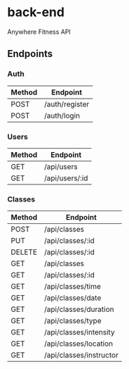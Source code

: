 # back-end

Anywhere Fitness API

## Endpoints

### Auth

| Method | Endpoint       |
| ------ | -------------- |
| POST   | /auth/register |
| POST   | /auth/login    |

### Users

| Method | Endpoint       |
| ------ | -------------- |
| GET    | /api/users     |
| GET    | /api/users/:id |

### Classes

| Method | Endpoint                |
| ------ | ----------------------- |
| POST   | /api/classes            |
| PUT    | /api/classes/:id        |
| DELETE | /api/classes/:id        |
| GET    | /api/classes            |
| GET    | /api/classes/:id        |
| GET    | /api/classes/time       |
| GET    | /api/classes/date       |
| GET    | /api/classes/duration   |
| GET    | /api/classes/type       |
| GET    | /api/classes/intensity  |
| GET    | /api/classes/location   |
| GET    | /api/classes/instructor |
